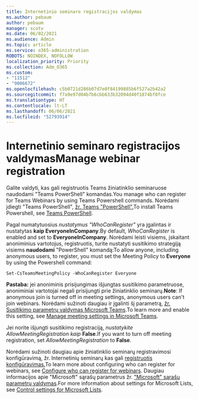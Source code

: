```yaml
---
title: Internetinio seminaro registracijos valdymas
ms.author: pebaum
author: pebaum
manager: scotv
ms.date: 06/02/2021
ms.audience: Admin
ms.topic: article
ms.service: o365-administration
ROBOTS: NOINDEX, NOFOLLOW
localization_priority: Priority
ms.collection: Adm_O365
ms.custom:
- "11512"
- "9006672"
ms.openlocfilehash: c5b0721d286b07d7e0f84199885b6f527a2b42a2
ms.sourcegitcommit: f7a9e97d04b7b6cbb633b32094d40f1874bf0fce
ms.translationtype: HT
ms.contentlocale: lt-LT
ms.lasthandoff: 06/06/2021
ms.locfileid: "52793914"
---
```

# <a name="manage-webinar-registration"></a><span data-ttu-id="99cda-102">Internetinio seminaro registracijos valdymas</span><span class="sxs-lookup"><span data-stu-id="99cda-102">Manage webinar registration</span></span>

<span data-ttu-id="99cda-103">Galite valdyti, kas gali registruotis Teams žiniatinklio seminaruose naudodami "Teams PowerShell" komandas.</span><span class="sxs-lookup"><span data-stu-id="99cda-103">You manage who can register for Teams Webinars by using Teams Powershell commands.</span></span> <span data-ttu-id="99cda-104">Norėdami įdiegti "Teams PowerShell", [žr. Teams "PowerShell".](/microsoftteams/teams-powershell-install)</span><span class="sxs-lookup"><span data-stu-id="99cda-104">To install Teams Powershell, see [Teams PowerShell](/microsoftteams/teams-powershell-install).</span></span> 

<span data-ttu-id="99cda-105">Pagal numatytuosius *nustatymus "WhoCanRegister"* yra įgalintas ir nustatytas **kaip EveryoneInCompany**.</span><span class="sxs-lookup"><span data-stu-id="99cda-105">By default, *WhoCanRegister* is enabled and set to **EveryoneInCompany**.</span></span> <span data-ttu-id="99cda-106">Norėdami leisti visiems, įskaitant anoniminius vartotojus, registruotis, turite nustatyti susitikimo strategiją visiems **naudodami** "PowerShell" komandą:</span><span class="sxs-lookup"><span data-stu-id="99cda-106">To allow anyone, including anonymous users, to register, you must set the Meeting Policy to **Everyone** by using the Powershell command:</span></span>

`Set-CsTeamsMeetingPolicy -WhoCanRegister Everyone`

<span data-ttu-id="99cda-107">**Pastaba:** jei anoniminis prisijungimas išjungtas susitikimo parametruose, anoniminiai vartotojai negali prisijungti prie žiniatinklio seminarų.</span><span class="sxs-lookup"><span data-stu-id="99cda-107">**Note**: If anonymous join is turned off in meeting settings, anonymous users can't join webinars.</span></span> <span data-ttu-id="99cda-108">Norėdami sužinoti daugiau ir įgalinti šį parametrą, [žr. Susitikimo parametrų valdymas Microsoft Teams](/microsoftteams/meeting-settings-in-teams).</span><span class="sxs-lookup"><span data-stu-id="99cda-108">To learn more and enable this setting, see [Manage meeting settings in Microsoft Teams](/microsoftteams/meeting-settings-in-teams).</span></span>

<span data-ttu-id="99cda-109">Jei norite išjungti susitikimo registraciją, *nustatykite AllowMeetingRegistration kaip* **False**.</span><span class="sxs-lookup"><span data-stu-id="99cda-109">If you want to turn off meeting registration, set *AllowMeetingRegistration* to **False**.</span></span>

<span data-ttu-id="99cda-110">Norėdami sužinoti daugiau apie žiniatinklio seminarų registravimosi konfigūravimą, žr. Internetinių seminarų kas gali [registruotis konfigūravimas.](/microsoftteams/set-up-webinars?source=docs#configure-who-can-register-for-webinars)</span><span class="sxs-lookup"><span data-stu-id="99cda-110">To learn more about configuring who can register for webinars, see [Configure who can register for webinars](/microsoftteams/set-up-webinars?source=docs#configure-who-can-register-for-webinars).</span></span> <span data-ttu-id="99cda-111">Daugiau informacijos apie "Microsoft" sąrašų parametrus žr. ["Microsoft" sąrašų parametrų valdymas](/sharepoint/control-lists).</span><span class="sxs-lookup"><span data-stu-id="99cda-111">For more information about settings for Microsoft Lists, see [Control settings for Microsoft Lists](/sharepoint/control-lists).</span></span>
